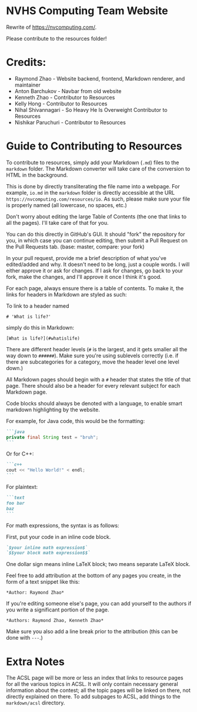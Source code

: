 # NVHS Computing Team Website

Rewrite of https://nvcomputing.com/.

Please contribute to the resources folder!

# Credits:
- Raymond Zhao - Website backend, frontend, Markdown renderer, and maintainer
- Anton Barchukov - Navbar from old website
- Kenneth Zhao - Contributor to Resources
- Kelly Hong - Contributor to Resources
- Nihal Shivannagari - So Heavy He Is Overweight Contributor to Resources
- Nishikar Paruchuri - Contributor to Resources

# Guide to Contributing to Resources
To contribute to resources, simply add your Markdown (`.md`) files to the `markdown` folder. 
The Markdown converter will take care of the conversion to HTML in the background.

This is done by directly transliterating the file name into a webpage.
For example, `io.md` in the `markdown` folder is directly accessible at the URL `https://nvcomputing.com/resources/io`.
As such, please make sure your file is properly named (all lowercase, no spaces, etc.)

Don't worry about editing the large Table of Contents (the one that links to all the pages). I'll take care of that for you.

You can do this directly in GitHub's GUI. It should "fork" the repository for you, in which case you can
continue editing, then submit a Pull Request on the Pull Requests tab. (base: master, compare: your fork)

In your pull request, provide me a brief description of what you've edited/added and why. It doesn't need to be long, just a couple words.
I will either approve it or ask for changes. If I ask for changes, go back to your fork, make the changes, and I'll approve it once I think it's good.

For each page, always ensure there is a table of contents. To make it, the links for headers in Markdown are styled as such:

To link to a header named 
```
# 'What is life?'
```
simply do this in Markdown:
```
[What is life?](#whatislife)
```

There are different header levels (`#` is the largest, and it gets smaller all the way down to `######`).
Make sure you're using sublevels correctly (i.e. if there are subcategories for a category, move the header level one level down.)

All Markdown pages should begin with a `#` header that states the title of that page.
There should also be a header for every relevant subject for each Markdown page.

Code blocks should always be denoted with a language, to enable smart markdown highlighting by the website.

For example, for Java code, this would be the formatting:
````markdown
```java
private final String test = "bruh";
```
````

Or for C++:
````markdown
```c++
cout << "Hello World!" < endl;
```
````

For plaintext:
````markdown
```text
foo bar
baz
```
````

For math expressions, the syntax is as follows:

First, put your code in an inline code block.
```markdown
`$your inline math expression$`
`$$your block math expression$$`
```

One dollar sign means inline LaTeX block; two means separate LaTeX block.

Feel free to add attribution at the bottom of any pages you create, in the form of a text snippet like this:

`*Author: Raymond Zhao*`

If you're editing someone else's page, you can add yourself to the authors if you write a significant portion of the page.

`*Authors: Raymond Zhao, Kenneth Zhao*`

Make sure you also add a line break prior to the attribution (this can be done with `---`.)

# Extra Notes
The ACSL page will be more or less an index that links to resource pages for all the various topics in ACSL.
It will only contain necessary general information about the contest; all the topic pages
will be linked on there, not directly explained on there. To add subpages to ACSL, add things to the `markdown/acsl` directory.
